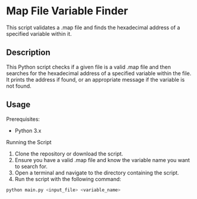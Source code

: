 # Map File Variable Finder

This script validates a .map file and finds the hexadecimal address of a specified variable within it.

## Description

This Python script checks if a given file is a valid .map file and then searches for the hexadecimal address of a specified variable within the file. It prints the address if found, or an appropriate message if the variable is not found.

## Usage

Prerequisites:

- Python 3.x

Running the Script

1. Clone the repository or download the script.
2. Ensure you have a valid .map file and know the variable name you want to search for.
3. Open a terminal and navigate to the directory containing the script.
4. Run the script with the following command:

```sh
python main.py <input_file> <variable_name>
```
